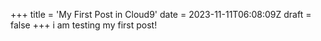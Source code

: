 +++
title = 'My First Post in Cloud9'
date = 2023-11-11T06:08:09Z
draft = false
+++
i am testing my first post!